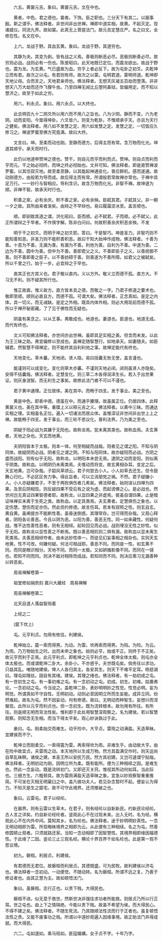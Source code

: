 <!-- { "loadSidebar": true } -->
　　六五。黄裳元吉。象曰。黄裳元吉。文在中也。

　　黄者。中色。君之德也。裳者。下饰。臣之职也。三分天下有其二。以服事殷。斯之谓乎。佛法释者。非世间非出世禅。禅即中道实相。故黄。不起灭定。现诸威仪。同流九界。故如裳。此真无上菩提法门。故元吉定慧庄严。名之曰文。全修在性。名文在中。

　　上六。龙战于野。其血玄黄。象曰。龙战于野。其道穷也。

　　其静为夬。其变为剥。皆有战之义焉。善极则断恶必尽。恶极则断善必尽。故穷则必战。战则必有一伤也。陈旻昭曰。此天地既已定位。而震龙欲出。故战于野也。震为龙。为玄黄。气已盛故为血。穷乎上者必反下。故为屯卦之初爻。夫乾坤立而有君。故次之以屯。有君则有师。故次之以蒙。屯明君道。蒙明师道。乾坤即天地父母。合而言之。天地君亲师也。佛法释者。无想天灰凝五百劫而堕落。非非想天八万大劫而还作飞狸牛虫。乃至四禅无闻比丘堕阿鼻狱。皆偏用定。而不知以慧济之。故至于如此之穷。

　　用六。利永贞。象曰。用六永贞。以大终也。

　　此总明百九十二阴爻所以用六而不用八之旨也。八为少阴。静而不变。六为老阴。动而变阳。今筮得坤卦。六爻皆六。则变为乾卦。不惟顺承乎天。亦且为天行之健矣。佛法释者。用八如不发慧之定。用六如发慧之定。发慧之定。一切皆应久修习之。禅波罗蜜至佛方究竟满。故曰大终。

　　文言曰。坤。至柔而动也刚。至静而德方。后得主而有常。含万物而化光。坤道其顺乎。承天而时行。

　　此仍以地道申赞坤之德也。赞干。则自元而亨而利而贞。赞坤。则自贞而利而亨而元。干之始必彻终。而坤之终必彻始也。文并可知。佛法释者。即是直赞禅波罗蜜。以其住寂灭地。故至柔至静。以其能起神通变化。普应群机。感而遂通。故动刚德方。由般若为导而成。故后得主而有常。所谓般若常故禅亦常也。于禅中具足万行。一一妙行与智相应。导利含识。故含万物而化光。非智不禅。故坤道为顺。非禅不智。故承天时行也。

　　积善之家。必有余庆。积不善之家。必有余殃。臣弑其君。子弑其父。非一朝一夕之故。其所由来者渐矣。由辩之不早辩也。易曰履霜坚冰至。盖言顺也。

　　顺。即驯致其道之谓。洪化昭曰。臣而顺。必不弑君。子而顺。必不弑父。此正所谓辩之于早者。不作慎字解。陈非白问曰。何故积善余庆积恶余殃。不发

　　明于干之初爻。而明于坤之初爻耶。答曰。干是智巧。坤是圣力。非智巧则不能知善知恶。非圣力则不能积善积恶。故曰干知大始坤作成物。佛法释者。十善为善。十恶为不善。无漏为善。有漏为不善。利他为善。自利为不善。中道为善。二边为不善。圆中为善。但中为不善。善即君父之义。不善即臣子之义。以善统御不善。则不善即善之臣子。以不善妨碍于善。则善遂为不善所障。如君父之被弑矣。所以千里之行。始于一步。必宜辩之于早也。

　　直其正也方其义也。君子敬以直内。义以方外。敬义立而德不孤。直方大。不习无不利。则不疑其所行也。

　　惟正故直。惟义故方。直方皆本具之德。而敬之一字。乃君子修道之要术也。敬即至顺。顺则必直且方。而德不孤。可谓大矣。佛法释者。正念真如。是定之内体。具一切义。而无减缺。是定之外相。既具内体外相。则必大用现前而德不孤。所以于禅开秘密藏。了了见于佛性而无疑也。

　　阴虽有美含之。以从王事。弗敢成也。地道也。妻道也。臣道也。地道无成。而代有终也。

　　文义可知佛法释者。亦世间亦出世禅。虽即具足实相之美。但含而未发。以此为王三昧之助。弗宜偏修以至成也。盖禅定随智慧行。如地承天。如妻随夫。如臣辅君。然智慧不得禅定。则不能终其自利利他之事。故禅定能代有终也。

　　天地变化。草木蕃。天地闭。贤人隐。易曰括囊无咎无誉。盖言谨也。

　　能谨则可以成变化。变化则草木亦蕃。不谨则天地必闭。闭则虽贤人亦隐矣。安得不括囊哉。佛法释者。定慧变化。则三草二木各得润泽生长。若入于出世果证。则灰身泯智。而无利生之事矣。故修此法门者不可以不谨也。

　　君子黄中通理。正位居体。美在其中。而畅于四支。发于事业。美之至也。

　　黄是中色。即表中德。德虽在中。而通乎腠理。故虽属正位。仍居四体。此释黄裳义也。美在其中等。重牒上义以释元吉之义。佛法释者。以黄中三昧。而通达实相之理。实相虽名正位。遍入一切诸法而居众体。盖惟深证非世间非出世上上之禅。故能畅于四支。发于事业。而三轮不思议化。普利法界。乃为美之至也。

　　阴疑于阳必战为其嫌于无阳也。故称龙焉。犹未离其类也。故称血焉。夫玄黄者。天地之杂也。天玄而地黄。

　　夫阴阳皆本于太极。则本一体。何至相疑而战哉。阳者见之谓之阳。不知与阴同体。故疑阴而必战。阴者见之谓之阴。不知与阳同体。故亦疑阳而必战。方阴之盛而战阳。则有似乎无阳。故称龙。以明阳本未尝无焉。逮阴之动而变阳。则似离乎阴类。故称血。以明阴仍未离类焉。夫惟动而将变。故玄黄相杂耳。变定之后。天玄地黄。岂可杂哉。子韶风草颂云。君子何尝去小人。小人如草去还生。但令鼓舞心归化。不必区区务力争。得此旨者。可以立消朋党之祸。不然。君子疑嫌小人。小人亦疑嫌君子。不至于两败俱伤者几希矣。佛法释者。始则误认四禅为四果。及至后阴相现。则反疑四果不受后有之说为虚。而起谤佛之心。是必战也。然世间岂无真证四果智德者耶。故称龙。以显四果之非虚焉。彼虽自谓四果。止是暗证味禅实未离于生死之类。故称血。以定其类焉。夫玄黄者。定慧俱伤之象也。以定伤慧。慧伤而定亦伤。然此但约修德。故言伤耳。若本有寂照之性。则玄自玄。黄自黄。虽阐提亦不能断性善。虽昏迷倒惑。其理常存。岂可得而杂哉。又观心释者。阴阳各论善恶。今且以阴为恶。以阳为善。善恶无性。同一如来藏性。何疑何战。惟不达性善性恶者。则有无相倾。起轮回见而必战。战则埋没无性之妙性。似乎无阳。故称龙以显性善之不断焉。既以善恶相抗则二俱有漏。故称血以显未离生死类焉。夫善恶相倾夺者。由未达妙性体一。而徒见幻妄事相之相杂也。实则天玄地黄。性不可改。何嫌何疑。何法可相战耶。善恶不同。而同是一性。如玄黄不同。而同是眼识相分。天地不同。而同一太极。又如妍媸影像不同。而同在一镜也。若知不同而同。则决不敌对相除而成战。若知同而不同。则决应熏习无漏善种以转恶矣。

　　周易禅解卷第一

　　祖堂修如捐赀刻
嘉兴大藏经　周易禅解


　　周易禅解卷第二

　　北天目道人蕅益智旭着

　　上经之二

　　(震下坎上)

　　屯。元亨利贞。勿用有攸往。利建侯。

　　乾坤始立。震一索而得男。为动。为雷。坎再索而得男。为陷。为险。为云。为雨。乃万物始生之时。出而未申之象也。始则必亨。始或不正。则终于不正矣。故元亨而利于正焉。此元亨利贞。即乾坤之元亨利贞也。乾坤全体太极。则屯亦全体太极也。而或谓乾坤二卦大。余卦小。不亦惑乎。夫世既屯矣。倘务往以求功。只益其乱。唯随地建侯。俾人人各归其主。各安其生。则天下不难平定耳。杨慈湖曰。理屯如理丝。固自有其绪。建侯。其理之绪也。佛法释者。有一劫初成之屯。有一世初生之屯。有一事初难之屯。有一念初动之屯。初成。初生。初难。姑置弗论。一念初动之屯。今当说之。盖乾坤二卦。表妙明明妙之性觉。性觉必明。妄为明觉。所谓真如不守自性。无明初动。动则必至因明立所而生妄能。成异立同。纷然难起。故名为屯。然不因妄动。何有修德。故曰。无明动而种智生。妄想兴而涅槃现。此所以元亨而利贞也。但一念初生。既为流转根本。故勿用有所往。有所往。则是顺无明而背法性矣。惟利即于此处用智慧深观察之。名为建侯。若以智慧观察。则知念无生相。而当下得太平矣。观心妙诀孰过于此。

　　彖曰。屯。刚柔始交而难生。动乎险中。大亨贞。雷雨之动满盈。天造草昧。宜建侯而不宁。

　　乾坤立而刚柔交。一索得震为雷。再索得坎为雨。非难生乎。由动故大亨。由在险中故宜贞。夫雷雨之动。本天地所以生成万物。然方其盈满交作时。则天运尚自草乱昧瞑。诸侯之建。本圣王所以安抚万民。然方其初建。又岂可遽谓宁贴哉。佛法释者。无明初动为刚。因明立所为柔。既有能所。便为三种相续之因。是难生也。然此一念妄动。既是流转初门。又即还灭关窍。惟视其所动何如耳。当此际也。三细方生。六粗顿具。故为雷雨满盈天造草昧之象。宜急以妙观察智重重推简。不可坐在灭相无明窠臼之中。盖凡做功夫人。若见杂念暂时不起。便妄认为得力。不知灭是生之窟宅。故不可守此境界。还须推破之也。

　　象曰。云雷屯。君子以经纶。

　　在器界。则有云雷以生草木。在君子。则有经纶以自新新民。约新民论经纶。古人言之详矣。约自新论经纶者。竖观此心不在过现未来。出入无时。名为经。横观此心不在内外中间。莫知其乡。名为纶也。佛法释者。迷于妙明明妙真性。一念无明动相即为雷。所现晦昧境界之相即为云。从此便有三种相续。名之为屯。然善修圆顿止观者。只须就路还家。当知一念动相即了因智慧性。其境界相即缘因福德性。于此缘了二因。竖论三止三观名经。横论十界百界千如名纶也。此是第一观不思议境。

　　初九。磐桓。利居贞。利建侯。

　　有君德而无君位。故磐桓而利居贞。其德既盛。可为民牧。故利建侯以济屯也。佛法释者一念初动。一动便觉。不随动转。名为磐桓。所谓不远之复。乃善于修证者也。由其正慧为主。故如顿悟法门。

　　象曰。虽磐桓。志行正也。以贵下贱。大得民也。

　　磐桓不进。似无意于救世。然斯世决非强往求功者所能救。则居贞乃所以行正耳。世之屯也。由上下之情隔绝。今能以贵下贱。故虽不希望为侯。而大得民心。不得不建之矣。佛法释者。不随生死流。乃其随顺法性流而行于正者也。虽复顿悟法性之贵。又能不废事功之贱。所谓以中道妙观遍入因缘事境。故正助法门并得成就。而大得民。

　　六二。屯如邅如。乘马班如。匪寇婚媾。女子贞不字。十年乃字。

